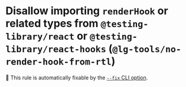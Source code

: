 # Disallow importing `renderHook` or related types from `@testing-library/react` or `@testing-library/react-hooks` (`@lg-tools/no-render-hook-from-rtl`)

🔧 This rule is automatically fixable by the [`--fix` CLI option](https://eslint.org/docs/latest/user-guide/command-line-interface#--fix).

<!-- end auto-generated rule header -->
